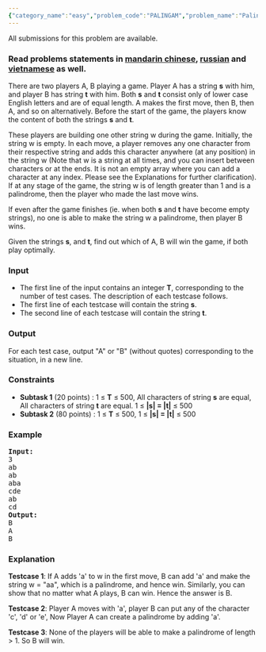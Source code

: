 ```yaml
---
{"category_name":"easy","problem_code":"PALINGAM","problem_name":"Palindromic Game","languages_supported":{"0":"ADA","1":"ASM","2":"BASH","3":"BF","4":"C","5":"C99 strict","6":"CAML","7":"CLOJ","8":"CLPS","9":"CPP 4.3.2","10":"CPP 6.3","11":"CPP14","12":"CS2","13":"D","14":"ERL","15":"FORT","16":"FS","17":"GO","18":"HASK","19":"ICK","20":"ICON","21":"JAVA","22":"JS","23":"kotlin","24":"LISP clisp","25":"LISP sbcl","26":"LUA","27":"NEM","28":"NICE","29":"NODEJS","30":"PAS fpc","31":"PAS gpc","32":"PERL","33":"PERL6","34":"PHP","35":"PIKE","36":"PRLG","37":"PYPY","38":"PYTH","39":"PYTH 3.5","40":"RUBY","41":"rust","42":"SCALA","43":"SCM chicken","44":"SCM guile","45":"SCM qobi","46":"ST","47":"swift","48":"TCL","49":"TEXT","50":"WSPC"},"max_timelimit":1,"source_sizelimit":50000,"problem_author":"admin2","problem_tester":null,"date_added":"31-07-2017","tags":{"0":"ad","1":"admin2","2":"aug17","3":"easy","4":"game"},"editorial_url":"https://discuss.codechef.com/problems/PALINGAM","time":{"view_start_date":1503048600,"submit_start_date":1503048600,"visible_start_date":1503048600,"end_date":1735669800},"layout":"problem"}
---
```

<span class="solution-visible-txt">All submissions for this problem are available.</span><h3>Read problems statements in <a target="_blank" 
href="http://www.codechef.com/download/translated/AUG17/mandarin/PALINGAM.pdf">mandarin chinese</a>, <a target="_blank" 
href="http://www.codechef.com/download/translated/AUG17/russian/PALINGAM.pdf">russian</a> and <a target="_blank" 
href="http://www.codechef.com/download/translated/AUG17/vietnamese/PALINGAM.pdf">vietnamese</a> as well.</h3>

<p>There are two players A, B playing a game. Player A has a string <b>s</b> with him, and player B has string <b>t</b> with him. Both <b>s</b> and <b>t</b> consist only of lower case English letters and are of equal length. A makes the first move, then B, then A, and so on alternatively. Before the start of the game, the players know the content of both the strings <b>s</b> and <b>t</b>.</p>

<p>These players are building one other string w during the game. Initially, the string w is empty. In each move, a player removes any one character from their respective string and adds this character anywhere (at any position) in the string w (Note that w is a string at all times, and you can insert between characters or at the ends. It is not an empty array where you can add a character at any index. Please see the Explanations for further clarification). If at any stage of the game, the string w is of length greater than 1 and is a palindrome, then the player who made the last move wins. </p>

<p>If even after the game finishes (ie. when both <b>s</b> and <b>t</b> have become empty strings), no one is able to make the string w a palindrome, then player B wins.</p>

<p>Given the strings <b>s</b>, and <b>t</b>, find out which of A, B will win the game, if both play optimally.</p>

<h3>Input</h3>
<ul>
<li>The first line of the input contains an integer <b>T</b>, corresponding to the number of test cases. The description of each testcase follows.</li>
<li>The first line of each testcase will contain the string <b>s</b>.</li>
<li>The second line of each testcase will contain the string <b>t</b>.</li>
</ul>

<h3>Output</h3>
<p>For each test case, output "A" or "B" (without quotes) corresponding to the situation, in a new line.</p>

<h3>Constraints</h3>
<ul>
<li><b>Subtask 1</b> (20 points) : 1 ≤ <b>T</b> ≤ 500, All characters of string <b>s</b> are equal, All characters of string <b>t</b> are equal. 1 ≤ <b>|s| = |t|</b> ≤ 500</li>
<li><b>Subtask 2</b> (80 points) : 1 ≤ <b>T</b> ≤ 500, 1 ≤ <b>|s| = |t|</b> ≤ 500 </li>
</ul>

<h3>Example</h3>
<pre><b>Input:</b>
3
ab
ab
aba
cde
ab
cd
<b>Output:</b>
B
A
B
</pre>

<h3>Explanation</h3>
<p><b>Testcase 1</b>: If A adds 'a' to w in the first move, B can add 'a' and make the string w = "aa", which is a palindrome, and hence win. Similarly, you can show that no matter what A plays, B can win. Hence the answer is B.</p>

<p><b>Testcase 2</b>: Player A moves with 'a', player B can put any of the character 'c', 'd' or 'e', Now Player A can create a palindrome by adding 'a'.</p>

<p><b>Testcase 3</b>: None of the players will be able to make a palindrome of length > 1. So B will win.</p>
